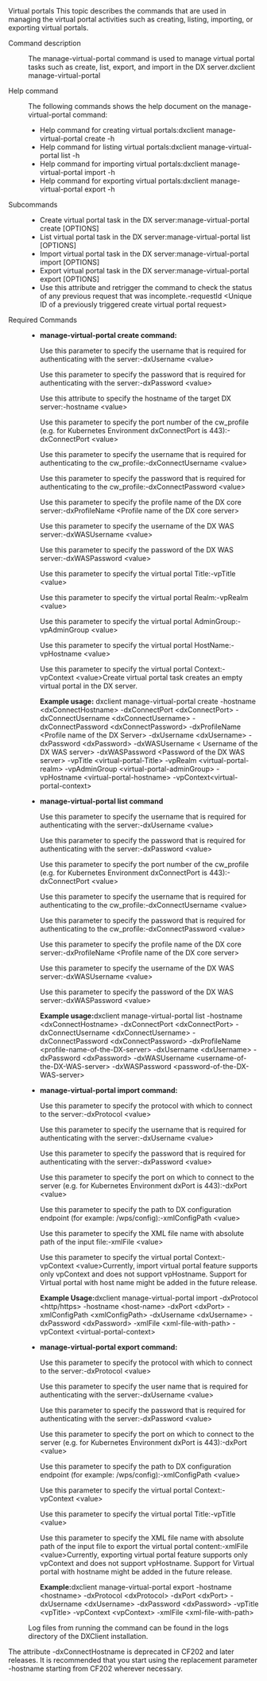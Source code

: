 <?xml version="1.0" encoding="UTF-8"?>
<!DOCTYPE topic
  PUBLIC "-//OASIS//DTD DITA Topic//EN" "topic.dtd">
<topic id="virtualportals" xml:lang="en-us">
    <title>Managing virtual portals | HCL Digital Experience</title>
    <titlealts>
        <navtitle>Virtual portals</navtitle>
    </titlealts>
    <shortdesc>This topic describes the commands that are used in managing the virtual portal
        activities such as creating, listing, importing, or exporting virtual portals. </shortdesc>
    <body>
        <section id="listdamschema">
            <title>Virtual Portal commands</title>
            <dl id="dl_yyr_vwt_yqb">
                <dlentry>
                    <dt>Command description</dt>
                    <dd>
                        <p>The <codeph>manage-virtual-portal</codeph> command is used to manage
                            virtual portal tasks such as create, list, export, and import in the DX
                            server.<codeblock id="codeblock_zyr_vwt_yqb">dxclient manage-virtual-portal
</codeblock></p>
                    </dd>
                </dlentry>
                <dlentry>
                    <dt>Help command</dt>
                    <dd>
                        <p>The following commands shows the help document on the
                                <codeph>manage-virtual-portal</codeph> command:<ul
                                id="ul_owy_h55_yqb">
                                <li>Help command for creating virtual
                                    portals:<codeblock id="codeblock_q3r_j55_yqb">dxclient manage-virtual-portal create -h</codeblock></li>
                                <li>Help command for listing virtual
                                    portals:<codeblock id="codeblock_lpw_m55_yqb">dxclient manage-virtual-portal list -h</codeblock></li>
                                <li>Help command for importing virtual
                                    portals:<codeblock id="codeblock_jm2_455_yqb">dxclient manage-virtual-portal import -h</codeblock></li>
                                <li>Help command for exporting virtual
                                    portals:<codeblock id="codeblock_zwg_yx5_yqb">dxclient manage-virtual-portal export -h </codeblock></li>
                            </ul></p>
                    </dd>
                </dlentry>
                <dlentry>
                    <dt>Subcommands</dt>
                    <dd>
                        <ul id="ul_qwc_2y5_yqb">
                            <li>Create virtual portal task in the DX
                                server:<codeblock id="codeblock_rwc_2y5_yqb">manage-virtual-portal create [OPTIONS]</codeblock></li>
                            <li>List virtual portal task in the DX
                                server:<codeblock id="codeblock_swc_2y5_yqb">manage-virtual-portal list [OPTIONS]</codeblock></li>
                            <li>Import virtual portal task in the DX
                                server:<codeblock id="codeblock_twc_2y5_yqb">manage-virtual-portal import [OPTIONS]</codeblock></li>
                            <li>Export virtual portal task in the DX
                                server:<codeblock id="codeblock_uwc_2y5_yqb">manage-virtual-portal export [OPTIONS]</codeblock></li>
                            <li>Use this attribute and retrigger the command to check the status of
                                any previous request that was
                                incomplete.<codeblock id="codeblock_l2b_x1y_lsb">-requestId &lt;Unique ID of a previously triggered create virtual portal request></codeblock></li>
                        </ul>
                    </dd>
                </dlentry>
                <dlentry>
                    <dt>Required Commands </dt>
                    <dd>
                        <ul id="ul_bvn_3gv_yqb">
                            <li><b><codeph>manage-virtual-portal create</codeph> command:</b><p>Use
                                    this parameter to specify the username that is required for
                                    authenticating with the
                                    server:<codeblock id="codeblock_mll_tgv_yqb">-dxUsername &lt;value> </codeblock></p><p>Use
                                    this parameter to specify the password that is required for
                                    authenticating with the
                                    server:<codeblock id="codeblock_xdd_vgv_yqb">-dxPassword &lt;value></codeblock></p><p>Use
                                    this attribute to specify the hostname of the target DX
                                    server:<codeblock id="codeblock_iyt_zgv_yqb">-hostname &lt;value></codeblock></p><p>Use
                                    this parameter to specify the port number of the cw_profile
                                    (e.g. for Kubernetes Environment dxConnectPort is
                                    443):<codeblock id="codeblock_mjv_bhv_yqb">-dxConnectPort &lt;value></codeblock></p><p>Use
                                    this parameter to specify the username that is required for
                                    authenticating to the
                                    cw_profile:<codeblock id="codeblock_zbr_chv_yqb">-dxConnectUsername &lt;value></codeblock></p><p>Use
                                    this parameter to specify the password that is required for
                                    authenticating to the
                                    cw_profile:<codeblock id="codeblock_m14_dhv_yqb">-dxConnectPassword &lt;value></codeblock></p><p>Use
                                    this parameter to specify the profile name of the DX core
                                    server:<codeblock id="codeblock_hgt_2hv_yqb">-dxProfileName &lt;Profile name of the DX core server> </codeblock></p><p>Use
                                    this parameter to specify the username of the DX WAS
                                    server:<codeblock id="codeblock_fv4_fhv_yqb">-dxWASUsername &lt;value></codeblock></p><p>Use
                                    this parameter to specify the password of the DX WAS
                                    server:<codeblock id="codeblock_gy4_ghv_yqb">-dxWASPassword &lt;value></codeblock></p><p>Use
                                    this parameter to specify the virtual portal
                                    Title:<codeblock id="codeblock_upk_hhv_yqb">-vpTitle &lt;value></codeblock></p><p>Use
                                    this parameter to specify the virtual portal
                                    Realm:<codeblock id="codeblock_mpq_3hv_yqb">-vpRealm &lt;value></codeblock></p><p>Use
                                    this parameter to specify the virtual portal
                                    AdminGroup:<codeblock id="codeblock_z5m_jhv_yqb">-vpAdminGroup &lt;value></codeblock></p><p>Use
                                    this parameter to specify the virtual portal
                                    HostName:<codeblock id="codeblock_chg_khv_yqb">-vpHostname &lt;value></codeblock></p><p>Use
                                    this parameter to specify the virtual portal
                                        Context:<codeblock id="codeblock_wrc_lhv_yqb">-vpContext &lt;value></codeblock><note
                                        id="note_zvh_4lv_yqb">Create virtual portal task creates an
                                        empty virtual portal in the DX
                                        server.</note></p><p><b>Example
                                    usage:</b><codeblock id="codeblock_ow1_qlv_yqb"> dxclient manage-virtual-portal create -hostname &lt;dxConnectHostname> -dxConnectPort &lt;dxConnectPort> -dxConnectUsername &lt;dxConnectUsername> -dxConnectPassword &lt;dxConnectPassword> -dxProfileName &lt;Profile name of the DX Server> -dxUsername &lt;dxUsername> -dxPassword &lt;dxPassword> -dxWASUsername &lt; Username of the DX WAS server> -dxWASPassword &lt;Password of the DX WAS server> -vpTitle &lt;virtual-portal-Title> -vpRealm &lt;virtual-portal-realm>  -vpAdminGroup &lt;virtual-portal-adminGroup> -vpHostname &lt;virtual-portal-hostname> -vpContext&lt;virtual-portal-context></codeblock></p></li>
                            <li><b><codeph>manage-virtual-portal list</codeph> command</b><p>Use
                                    this parameter to specify the username that is required for
                                    authenticating with the
                                    server:<codeblock id="codeblock_bvs_whv_yqb">-dxUsername &lt;value> </codeblock></p><p>Use
                                    this parameter to specify the password that is required for
                                    authenticating with the
                                    server:<codeblock id="codeblock_ozn_xhv_yqb">-dxPassword &lt;value></codeblock></p><p>Use
                                    this parameter to specify the port number of the cw_profile
                                    (e.g. for Kubernetes Environment dxConnectPort is
                                    443):<codeblock id="codeblock_wj2_zhv_yqb">-dxConnectPort &lt;value></codeblock></p><p>Use
                                    this parameter to specify the username that is required for
                                    authenticating to the
                                    cw_profile:<codeblock id="codeblock_gzn_13v_yqb">-dxConnectUsername &lt;value></codeblock></p><p>Use
                                    this parameter to specify the password that is required for
                                    authenticating to the
                                    cw_profile:<codeblock id="codeblock_lsd_b3v_yqb">-dxConnectPassword &lt;value></codeblock></p><p>Use
                                    this parameter to specify the profile name of the DX core
                                    server:<codeblock id="codeblock_wbc_c3v_yqb">-dxProfileName &lt;Profile name of the DX core server> </codeblock></p><p>Use
                                    this parameter to specify the username of the DX WAS
                                    server:<codeblock id="codeblock_v3d_d3v_yqb">-dxWASUsername &lt;value></codeblock></p><p>Use
                                    this parameter to specify the password of the DX WAS
                                    server:<codeblock id="codeblock_fqg_23v_yqb">-dxWASPassword &lt;value></codeblock></p><p><b>Example
                                        usage:</b><codeblock id="codeblock_ifg_bmv_yqb">dxclient manage-virtual-portal list -hostname &lt;dxConnectHostname> -dxConnectPort &lt;dxConnectPort> -dxConnectUsername &lt;dxConnectUsername> -dxConnectPassword &lt;dxConnectPassword> -dxProfileName &lt;profile-name-of-the-DX-server> -dxUsername &lt;dxUsername> -dxPassword &lt;dxPassword> -dxWASUsername &lt;username-of-the-DX-WAS-server> -dxWASPassword &lt;password-of-the-DX-WAS-server> </codeblock></p></li>
                            <li><b><codeph>manage-virtual-portal import</codeph> command:</b><p>Use
                                    this parameter to specify the protocol with which to connect to
                                    the
                                    server:<codeblock id="codeblock_ntp_v3v_yqb">-dxProtocol &lt;value></codeblock></p><p>Use
                                    this parameter to specify the username that is required for
                                    authenticating with the
                                    server:<codeblock id="codeblock_tfc_y3v_yqb">-dxUsername &lt;value> </codeblock></p><p>Use
                                    this parameter to specify the password that is required for
                                    authenticating with the
                                    server:<codeblock id="codeblock_rtz_y3v_yqb">-dxPassword &lt;value></codeblock></p><p>Use
                                    this parameter to specify the port on which to connect to the
                                    server (e.g. for Kubernetes Environment dxPort is
                                    443):<codeblock id="codeblock_frt_1jv_yqb">-dxPort &lt;value></codeblock></p><p>Use
                                    this parameter to specify the path to DX configuration endpoint
                                    (for example:
                                    <filepath>/wps/config</filepath>):<codeblock id="codeblock_dxp_bjv_yqb">-xmlConfigPath &lt;value></codeblock></p><p>Use
                                    this parameter to specify the XML file name with absolute path
                                    of the input
                                    file:<codeblock id="codeblock_abd_jjv_yqb">-xmlFile &lt;value></codeblock></p><p>Use
                                    this parameter to specify the virtual portal
                                        Context:<codeblock id="codeblock_iyv_jjv_yqb">-vpContext &lt;value></codeblock><note
                                        id="note_lvr_ljv_yqb" type="other" othertype="Limitation"
                                        >Currently, import virtual portal feature supports only
                                            <codeph>vpContext</codeph> and does not support
                                            <codeph>vpHostname</codeph>. Support for Virtual portal
                                        with host name might be added in the future
                                    release.</note></p><p><b>Example
                                    Usage:</b><codeblock id="codeblock_qrc_4jv_yqb">dxclient manage-virtual-portal import -dxProtocol &lt;http/https> -hostname &lt;host-name> -dxPort &lt;dxPort> -xmlConfigPath &lt;xmlConfigPath> -dxUsername &lt;dxUsername> -dxPassword &lt;dxPassword>  -xmlFile &lt;xml-file-with-path> -vpContext &lt;virtual-portal-context></codeblock></p></li>
                            <li><b><codeph>manage-virtual-portal export</codeph> command:</b><p>Use
                                    this parameter to specify the protocol with which to connect to
                                    the
                                    server:<codeblock id="codeblock_idw_5jv_yqb">-dxProtocol &lt;value></codeblock></p><p>Use
                                    this parameter to specify the user name that is required for
                                    authenticating with the
                                    server:<codeblock id="codeblock_yv5_vjv_yqb">-dxUsername &lt;value> </codeblock></p><p>Use
                                    this parameter to specify the password that is required for
                                    authenticating with the
                                    server:<codeblock id="codeblock_ccs_wjv_yqb">-dxPassword &lt;value></codeblock></p><p>Use
                                    this parameter to specify the port on which to connect to the
                                    server (e.g. for Kubernetes Environment dxPort is
                                    443):<codeblock id="codeblock_izf_zjv_yqb">-dxPort &lt;value></codeblock></p><p>Use
                                    this parameter to specify the path to DX configuration endpoint
                                    (for example:
                                    <filepath>/wps/config</filepath>):<codeblock id="codeblock_u1r_1kv_yqb">-xmlConfigPath &lt;value></codeblock></p><p>Use
                                    this parameter to specify the virtual portal
                                    Context:<codeblock id="codeblock_mr4_fkv_yqb">-vpContext &lt;value></codeblock></p><p>Use
                                    this parameter to specify the virtual portal
                                    Title:<codeblock id="codeblock_lz5_3kv_yqb">-vpTitle &lt;value></codeblock></p><p>Use
                                    this parameter to specify the XML file name with absolute path
                                    of the input file to export the virtual portal
                                        content:<codeblock id="codeblock_z1x_jkv_yqb">-xmlFile &lt;value></codeblock><note
                                        type="other" othertype="Limitation" id="note_smd_pfh_zqb"
                                        >Currently, exporting virtual portal feature supports only
                                            <codeph>vpContext</codeph> and does not support
                                            <codeph>vpHostname</codeph>. Support for Virtual portal
                                        with hostname might be added in the future
                                    release.</note></p><p><b>Example:</b><codeblock id="codeblock_ec4_tmv_yqb">dxclient manage-virtual-portal export -hostname &lt;hostname> -dxProtocol &lt;dxProtocol> -dxPort &lt;dxPort> -dxUsername &lt;dxUsername> -dxPassword &lt;dxPassword> -vpTitle &lt;vpTitle> -vpContext &lt;vpContext> -xmlFile &lt;xml-file-with-path></codeblock></p></li>
                        </ul>
                        <p>Log files from running the command can be found in the logs directory of
                            the DXClient installation.</p>
                    </dd>
                </dlentry>
            </dl>
        </section>
        <p>
            <note>The attribute <codeph>-dxConnectHostname</codeph> is deprecated in CF202 and later
                releases. It is recommended that you start using the replacement parameter
                    <codeph>-hostname</codeph> starting from CF202 wherever necessary.</note>
        </p>
    </body>
</topic>
